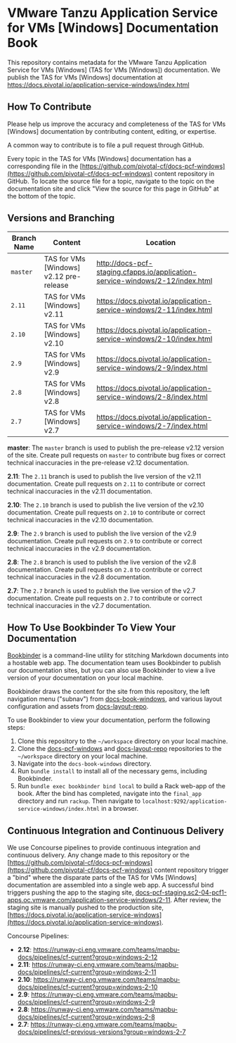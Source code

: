 # VMware Tanzu Application Service for VMs [Windows] Documentation Book

This repository contains metadata for the VMware Tanzu Application Service for VMs [Windows] (TAS for VMs [Windows])
documentation. We publish the TAS for VMs [Windows] documentation at
https://docs.pivotal.io/application-service-windows/index.html

## How To Contribute

Please help us improve the accuracy and completeness of the TAS for VMs [Windows] documentation by contributing
content, editing, or expertise.

A common way to contribute is to file a pull request through GitHub.

Every topic in the TAS for VMs [Windows] documentation has a corresponding file in the
[https://github.com/pivotal-cf/docs-pcf-windows](https://github.com/pivotal-cf/docs-pcf-windows) content repository in
GitHub. To locate the source file for a topic, navigate to the topic on the documentation site and click "View the
source for this page in GitHub" at the bottom of the topic.

## Versions and Branching

| **Branch Name** | **Content** | **Location** |
|-----------------|-------------|--------------|
| `master` | TAS for VMs [Windows] v2.12 pre-release | http://docs-pcf-staging.cfapps.io/application-service-windows/2-12/index.html |
| `2.11`   | TAS for VMs [Windows] v2.11             | https://docs.pivotal.io/application-service-windows/2-11/index.html |
| `2.10`   | TAS for VMs [Windows] v2.10             | https://docs.pivotal.io/application-service-windows/2-10/index.html |
| `2.9`    | TAS for VMs [Windows] v2.9              | https://docs.pivotal.io/application-service-windows/2-9/index.html |
| `2.8`    | TAS for VMs [Windows] v2.8              | https://docs.pivotal.io/application-service-windows/2-8/index.html |
| `2.7`    | TAS for VMs [Windows] v2.7              | https://docs.pivotal.io/application-service-windows/2-7/index.html |

**master**: The `master` branch is used to publish the pre-release v2.12 version of the site. Create pull requests on
`master` to contribute bug fixes or correct technical inaccuracies in the pre-release v2.12 documentation.

**2.11**: The `2.11` branch is used to publish the live version of the v2.11 documentation. Create pull requests on
`2.11` to contribute or correct technical inaccuracies in the v2.11 documentation.

**2.10**: The `2.10` branch is used to publish the live version of the v2.10 documentation. Create pull requests on
`2.10` to contribute or correct technical inaccuracies in the v2.10 documentation.

**2.9**: The `2.9` branch is used to publish the live version of the v2.9 documentation. Create pull requests on `2.9`
to contribute or correct technical inaccuracies in the v2.9 documentation.

**2.8**: The `2.8` branch is used to publish the live version of the v2.8 documentation. Create pull requests on `2.8`
to contribute or correct technical inaccuracies in the v2.8 documentation.

**2.7**: The `2.7` branch is used to publish the live version of the v2.7 documentation. Create pull requests on `2.7`
to contribute or correct technical inaccuracies in the v2.7 documentation.

## How To Use Bookbinder To View Your Documentation

[Bookbinder](https://github.com/pivotal-cf/bookbinder/blob/master/README.md) is a command-line
utility for stitching Markdown documents into a hostable web app. The documentation team uses
Bookbinder to publish our documentation sites, but you can also use Bookbinder to view a live
version of your documentation on your local machine.

Bookbinder draws the content for the site from this repository, the left navigation menu ("subnav")
from [docs-book-windows](https://github.com/pivotal-cf/docs-book-windows), and various layout
configuration and assets from [docs-layout-repo](https://github.com/pivotal-cf/docs-layout-repo).

To use Bookbinder to view your documentation, perform the following steps:

1. Clone this repository to the `~/workspace` directory on your local machine.
1. Clone the [docs-pcf-windows](https://github.com/pivotal-cf/docs-pcf-windows) and
[docs-layout-repo](https://github.com/pivotal-cf/docs-layout-repo) repositories to the `~/workspace` directory on your
local machine.
1. Navigate into the `docs-book-windows` directory.
1. Run `bundle install` to install all of the necessary gems, including Bookbinder.
1. Run `bundle exec bookbinder bind local` to build a Rack web-app of the book. After the bind has completed, navigate
into the `final_app` directory and run `rackup`. Then navigate to
`localhost:9292/application-service-windows/index.html` in a browser.

## Continuous Integration and Continuous Delivery

We use Concourse pipelines to provide continuous integration and continuous delivery. Any change made to this repository
or the [https://github.com/pivotal-cf/docs-pcf-windows](https://github.com/pivotal-cf/docs-pcf-windows) content repository trigger a "bind" where the disparate parts of
the  TAS for VMs [Windows] documentation are assembled into a single web app. A successful bind triggers pushing the
app to the staging site,
[docs-pcf-staging.sc2-04-pcf1-apps.oc.vmware.com/application-service-windows/2-11](docs-pcf-staging.sc2-04-pcf1-apps.oc.vmware.com/application-service-windows/2-11).
After review, the staging site is manually pushed to the production site,
[https://docs.pivotal.io/application-service-windows](https://docs.pivotal.io/application-service-windows).

Concourse Pipelines:

* **2.12**: https://runway-ci.eng.vmware.com/teams/mapbu-docs/pipelines/cf-current?group=windows-2-12
* **2.11**: https://runway-ci.eng.vmware.com/teams/mapbu-docs/pipelines/cf-current?group=windows-2-11
* **2.10**: https://runway-ci.eng.vmware.com/teams/mapbu-docs/pipelines/cf-current?group=windows-2-10
* **2.9**: https://runway-ci.eng.vmware.com/teams/mapbu-docs/pipelines/cf-current?group=windows-2-9
* **2.8**: https://runway-ci.eng.vmware.com/teams/mapbu-docs/pipelines/cf-current?group=windows-2-8
* **2.7**: https://runway-ci.eng.vmware.com/teams/mapbu-docs/pipelines/cf-previous-versions?group=windows-2-7

